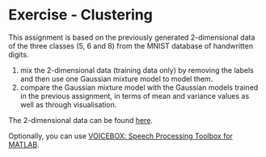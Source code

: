 # Exercise - Clustering

This assignment is based on the previously generated 2-dimensional data of the three classes (5, 6 and 8) from the MNIST database of handwritten digits.

1. mix the 2-dimensional data (training data only) by removing the labels and then use one Gaussian mixture model to model them.
2. compare the Gaussian mixture model with the Gaussian models trained in the previous assignment, in terms of mean and variance values as well as through visualisation.

The 2-dimensional data can be found [here](../Datasets/2D568class.mat).

Optionally, you can use [VOICEBOX: Speech Processing Toolbox for MATLAB](http://www.ee.ic.ac.uk/hp/staff/dmb/voicebox/voicebox.html).
